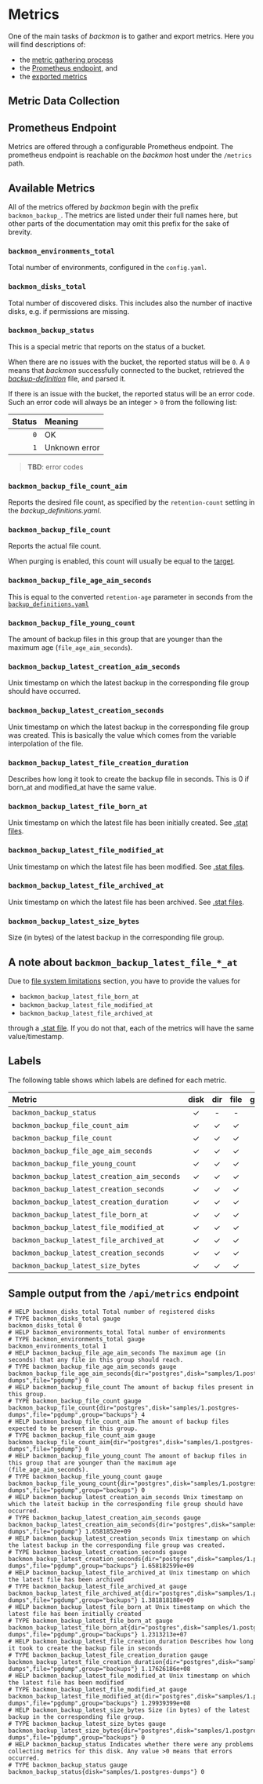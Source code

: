 # Metrics

One of the main tasks of *backmon* is to gather and export metrics.
Here you will find descriptions of:
- the [metric gathering process](#metric-data-collection)
- the [Prometheus endpoint](#prometheus-endpoint), and
- the [exported metrics](#available-metrics)

## Metric Data Collection



## Prometheus Endpoint
Metrics are offered through a configurable Prometheus endpoint.
The prometheus endpoint is reachable on the *backmon* host under the `/metrics` path.


## Available Metrics
All of the metrics offered by *backmon* begin with the prefix `backmon_backup_`. 
The metrics are listed under their full names here, but other parts of the documentation may omit this prefix for the sake of brevity.

### `backmon_environments_total`
Total number of environments, configured in the `config.yaml`.

### `backmon_disks_total`
Total number of discovered disks. This includes also the number of inactive disks, e.g. if permissions are missing.

### `backmon_backup_status`
This is a special metric that reports on the status of a bucket.

When there are no issues with the bucket, the reported status will be `0`.
A `0` means that *backmon* successfully connected to the bucket, retrieved the [*backup-definition*](20-backup-definition/10-overview.md) file, and parsed it.

If there is an issue with the bucket, the reported status will be an error code.
Such an error code will always be an integer > `0` from the following list:

Status | Meaning
--: | :--
`0` | OK
`1` | Unknown error

> **TBD**: error codes

### `backmon_backup_file_count_aim`
Reports the desired file count, as specified by the `retention-count` setting in the *backup_definitions.yaml*.

### `backmon_backup_file_count`
Reports the actual file count.

When purging is enabled, this count will usually be equal to the [target](#backmon_backup_file_count_aim).

### `backmon_backup_file_age_aim_seconds`
This is equal to the converted `retention-age` parameter in seconds from the [`backup_definitions.yaml`](backup-definition/overview)

### `backmon_backup_file_young_count`
The amount of backup files in this group that are younger than the maximum age (`file_age_aim_seconds`).

### `backmon_backup_latest_creation_aim_seconds`
Unix timestamp on which the latest backup in the corresponding file group should have occurred.

### `backmon_backup_latest_creation_seconds`
Unix timestamp on which the latest backup in the corresponding file group was created.
This is basically the value which comes from the variable interpolation of the file.

### `backmon_backup_latest_file_creation_duration`
Describes how long it took to create the backup file in seconds. This is 0 if born_at and modified_at have the same value.

### `backmon_backup_latest_file_born_at`
Unix timestamp on which the latest file has been initially created. See [.stat files](backup-definition/file-dates).

### `backmon_backup_latest_file_modified_at`
Unix timestamp on which the latest file has been modified. See [.stat files](backup-definition/file-dates).

### `backmon_backup_latest_file_archived_at`
Unix timestamp on which the latest file has been archived. See [.stat files](backup-definition/file-dates).

### `backmon_backup_latest_size_bytes`
Size (in bytes) of the latest backup in the corresponding file group.

## A note about `backmon_backup_latest_file_*_at`
Due to [file system limitations](backup-definition/file-dates) section, you have to provide the values for 
- `backmon_backup_latest_file_born_at`
- `backmon_backup_latest_file_modified_at`
- `backmon_backup_latest_file_archived_at`

through a [.stat file](backup-definition/file-dates#stat--dotstat-files). If you do not that, each of the metrics will have the same value/timestamp.

## Labels
The following table shows which labels are defined for each metric.

Metric | disk | dir | file | group |
:----- | :----: | :-: | :--: | :---: |
`backmon_backup_status` | ✓ | - | - | - |
`backmon_backup_file_count_aim` | ✓ | ✓ | ✓ | - |
`backmon_backup_file_count` | ✓ | ✓ | ✓ | ✓ |
`backmon_backup_file_age_aim_seconds` | ✓ | ✓ | ✓ | - |
`backmon_backup_file_young_count` | ✓ | ✓ | ✓ | ✓ |
`backmon_backup_latest_creation_aim_seconds` | ✓ | ✓ | ✓ | - |
`backmon_backup_latest_creation_seconds` | ✓ | ✓ | ✓ | ✓ |
`backmon_backup_latest_creation_duration` | ✓ | ✓ | ✓ | ✓ |
`backmon_backup_latest_file_born_at` | ✓ | ✓ | ✓ | ✓ |
`backmon_backup_latest_file_modified_at` | ✓ | ✓ | ✓ | ✓ |
`backmon_backup_latest_file_archived_at` | ✓ | ✓ | ✓ | ✓ |
`backmon_backup_latest_creation_seconds` | ✓ | ✓ | ✓ | ✓ |
`backmon_backup_latest_size_bytes` | ✓ | ✓ | ✓ | ✓ |

## Sample output from the `/api/metrics` endpoint

```
# HELP backmon_disks_total Total number of registered disks
# TYPE backmon_disks_total gauge
backmon_disks_total 0
# HELP backmon_environments_total Total number of environments
# TYPE backmon_environments_total gauge
backmon_environments_total 1
# HELP backmon_backup_file_age_aim_seconds The maximum age (in seconds) that any file in this group should reach.
# TYPE backmon_backup_file_age_aim_seconds gauge
backmon_backup_file_age_aim_seconds{dir="postgres",disk="samples/1.postgres-dumps",file="pgdump"} 0
# HELP backmon_backup_file_count The amount of backup files present in this group.
# TYPE backmon_backup_file_count gauge
backmon_backup_file_count{dir="postgres",disk="samples/1.postgres-dumps",file="pgdump",group="backups"} 4
# HELP backmon_backup_file_count_aim The amount of backup files expected to be present in this group.
# TYPE backmon_backup_file_count_aim gauge
backmon_backup_file_count_aim{dir="postgres",disk="samples/1.postgres-dumps",file="pgdump"} 0
# HELP backmon_backup_file_young_count The amount of backup files in this group that are younger than the maximum age (file_age_aim_seconds).
# TYPE backmon_backup_file_young_count gauge
backmon_backup_file_young_count{dir="postgres",disk="samples/1.postgres-dumps",file="pgdump",group="backups"} 0
# HELP backmon_backup_latest_creation_aim_seconds Unix timestamp on which the latest backup in the corresponding file group should have occurred.
# TYPE backmon_backup_latest_creation_aim_seconds gauge
backmon_backup_latest_creation_aim_seconds{dir="postgres",disk="samples/1.postgres-dumps",file="pgdump"} 1.6581852e+09
# HELP backmon_backup_latest_creation_seconds Unix timestamp on which the latest backup in the corresponding file group was created.
# TYPE backmon_backup_latest_creation_seconds gauge
backmon_backup_latest_creation_seconds{dir="postgres",disk="samples/1.postgres-dumps",file="pgdump",group="backups"} 1.658182599e+09
# HELP backmon_backup_latest_file_archived_at Unix timestamp on which the latest file has been archived
# TYPE backmon_backup_latest_file_archived_at gauge
backmon_backup_latest_file_archived_at{dir="postgres",disk="samples/1.postgres-dumps",file="pgdump",group="backups"} 1.381818188e+09
# HELP backmon_backup_latest_file_born_at Unix timestamp on which the latest file has been initially created
# TYPE backmon_backup_latest_file_born_at gauge
backmon_backup_latest_file_born_at{dir="postgres",disk="samples/1.postgres-dumps",file="pgdump",group="backups"} 1.2313213e+07
# HELP backmon_backup_latest_file_creation_duration Describes how long it took to create the backup file in seconds
# TYPE backmon_backup_latest_file_creation_duration gauge
backmon_backup_latest_file_creation_duration{dir="postgres",disk="samples/1.postgres-dumps",file="pgdump",group="backups"} 1.17626186e+08
# HELP backmon_backup_latest_file_modified_at Unix timestamp on which the latest file has been modified
# TYPE backmon_backup_latest_file_modified_at gauge
backmon_backup_latest_file_modified_at{dir="postgres",disk="samples/1.postgres-dumps",file="pgdump",group="backups"} 1.29939399e+08
# HELP backmon_backup_latest_size_bytes Size (in bytes) of the latest backup in the corresponding file group.
# TYPE backmon_backup_latest_size_bytes gauge
backmon_backup_latest_size_bytes{dir="postgres",disk="samples/1.postgres-dumps",file="pgdump",group="backups"} 0
# HELP backmon_backup_status Indicates whether there were any problems collecting metrics for this disk. Any value >0 means that errors occurred.
# TYPE backmon_backup_status gauge
backmon_backup_status{disk="samples/1.postgres-dumps"} 0
```